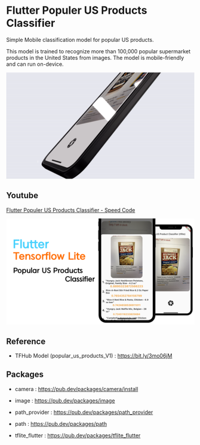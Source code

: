 # Flutter Populer US Products Classifier
Simple Mobile classification model for popular US products.    
    
This model is trained to recognize more than 100,000 popular supermarket products in the United States from images. The model is mobile-friendly and can run on-device.
<p align="center">
 <img src="readme/example.gif" width='1024'/>
</p>

## Youtube
[Flutter Populer US Products Classifier - Speed Code](https://youtu.be/H3cLRwr1vlM)
<p align="center">
 <img src="readme/youtube.png" width='1024'/>
</p>

## Reference
* TFHub Model (popular_us_products_V1) : https://bit.ly/3mo06jM

## Packages
* camera : https://pub.dev/packages/camera/install

* image : https://pub.dev/packages/image

* path_provider : https://pub.dev/packages/path_provider

* path : https://pub.dev/packages/path

* tflite_flutter : https://pub.dev/packages/tflite_flutter
